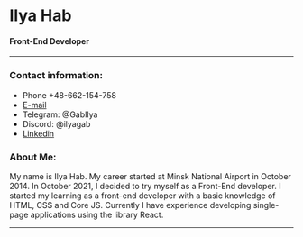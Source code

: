 # Ilya Hab
#### Front-End Developer
---
### Contact information:

* Phone +48-662-154-758
* [E-mail](mailto:ilyagab1994@gmail.com)
* Telegram: @GabIlya
* Discord: @ilyagab
* [Linkedin](https://www.linkedin.com/in/ilya-gab-67bba323a/)

### About Me:


My name is Ilya Hab. My career started at Minsk National Airport in October 2014. In October 2021, I decided to try myself as a Front-End developer. I started my learning as a front-end developer with a basic knowledge of HTML, CSS and Core JS. Currently I have experience developing single-page applications using the library React.

---